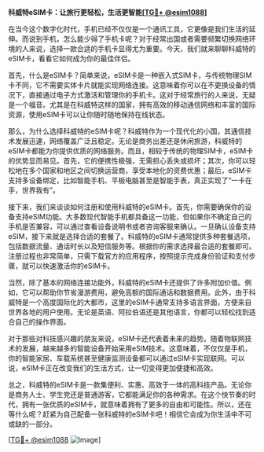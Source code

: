 **科威特eSIM卡：让旅行更轻松，生活更智能[[TG💪+ @esim1088](https://t.me/s/esim1088)]**

在当今这个数字化时代，手机已经不仅仅是一个通讯工具，它更像是我们生活的延伸。而说到手机，怎么能少得了手机卡呢？对于经常出国或者需要频繁切换网络环境的人来说，选择一款合适的手机卡显得尤为重要。今天，我们就来聊聊科威特的eSIM卡，看看它如何成为你的最佳伴侣。

首先，什么是eSIM卡？简单来说，eSIM卡是一种嵌入式SIM卡，与传统物理SIM卡不同，它不需要实体卡片就能实现网络连接。这意味着你可以在不更换设备的情况下，直接通过电子方式激活和管理你的手机卡。这对于经常旅行的人来说，无疑是一个福音。尤其是在科威特这样的国家，拥有高效的移动通信网络和丰富的国际资源，使用eSIM卡可以让你随时随地保持在线状态。

那么，为什么选择科威特的eSIM卡呢？科威特作为一个现代化的小国，其通信技术发展迅速，网络覆盖广泛且稳定。无论是商务出差还是休闲旅游，科威特的eSIM卡都能为你提供优质的网络服务。而且，相较于传统的物理SIM卡，eSIM卡的优势显而易见。首先，它的便携性极强，无需担心丢失或损坏；其次，你可以轻松地在多个国家和地区之间切换运营商，享受本地化的资费优惠；最后，eSIM卡支持多设备绑定，比如智能手机、平板电脑甚至是智能手表，真正实现了“一卡在手，世界我有”。

接下来，我们来谈谈如何注册和使用科威特的eSIM卡。首先，你需要确保你的设备支持eSIM功能。大多数现代智能手机都具备这一功能，但如果你不确定自己的手机是否兼容，可以通过查看设备说明书或者咨询客服来确认。一旦确认设备支持eSIM，接下来就是选择合适的套餐了。科威特的eSIM卡通常提供多种套餐选项，包括数据流量、通话时长以及短信服务等。根据你的需求选择最合适的套餐即可。注册过程也非常简单，只需下载官方的应用程序，按照提示完成身份验证和支付步骤，就可以快速激活你的eSIM卡。

当然，除了基本的网络连接功能外，科威特的eSIM卡还提供了许多附加价值。例如，它可以帮助你节省漫游费用，避免高额的国际通话和数据费用。此外，由于科威特是一个高度国际化的大都市，这里的eSIM卡通常支持多语言界面，方便来自世界各地的用户使用。无论是英语、阿拉伯语还是其他语言，你都可以轻松找到适合自己的操作界面。

对于那些对科技感兴趣的朋友来说，eSIM卡还代表着未来的趋势。随着物联网技术的发展，越来越多的智能设备开始采用eSIM技术。这意味着，不仅仅是手机，你的智能家居、车载系统甚至健康监测设备都可以通过eSIM卡实现联网。可以说，eSIM卡正在改变我们的生活方式，让一切变得更加便捷和高效。

总之，科威特的eSIM卡是一款集便利、实惠、高效于一体的高科技产品。无论你是商务人士、学生党还是普通游客，它都能满足你的各种需求。在这个快节奏的时代，拥有一张优质的eSIM卡，就意味着拥有了更多的自由和可能性。所以，还在等什么呢？赶紧为自己配备一张科威特的eSIM卡吧！相信它会成为你生活中不可或缺的一部分。

[[TG💪+ @esim1088](https://t.me/s/esim1088) ![Image](https://i.postimg.cc/4NQfJmqS/Snipaste-2025-05-13-00-14-12.png)]